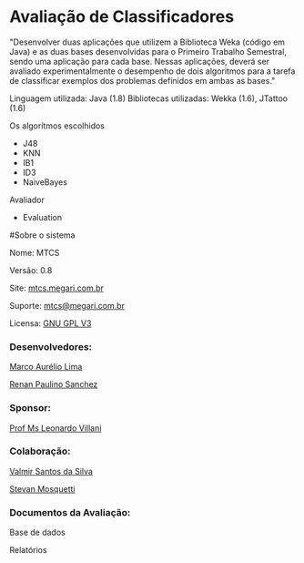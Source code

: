 # Avaliação de Classificadores

"Desenvolver duas aplicações que utilizem a Biblioteca Weka (código em Java) e as duas bases desenvolvidas para o Primeiro Trabalho Semestral, sendo uma aplicação para cada base. Nessas aplicações, deverá ser avaliado experimentalmente o desempenho de dois algoritmos para a tarefa de classificar exemplos dos problemas definidos em ambas as bases."

Linguagem utilizada: Java (1.8)
Bibliotecas utilizadas: Wekka (1.6), JTattoo (1.6) 

Os algorítmos escolhidos
 <ul>
  <li>J48</li>
  <li>KNN</li>
  <li>IB1</li>
  <li>ID3</li>
  <li>NaiveBayes</li>
 </ul>
Avaliador
  <ul>
   <li>Evaluation</li>
  </ul>

#Sobre o sistema

<p>Nome: MTCS</p>
<p>Versão: 0.8</p>
<p>Site: <a href="http://mtcs.megari.com.br">mtcs.megari.com.br</a></p>
<p>Suporte: <a href="mailto:mtcs@megari.com.br">mtcs@megari.com.br</a></p>
<p>Licensa: <a href="http://www.gnu.org/licenses/gpl-3.0.en.html">GNU GPL V3</a></p>

<h3>Desenvolvedores:</h3>
<p><a href="https://github.com/marckdx">Marco Aurélio Lima</a></p>
<p><a href="https://github.com/renanps">Renan Paulino Sanchez</a></p>

<h3>Sponsor:</h3>
<p><a href="http://www.villani.eti.br">Prof Ms Leonardo Villani</a></p>

<h3>Colaboração:</h3>
<p><a href="">Valmir Santos da Silva</a></p>
<p><a href="">Stevan Mosquetti</a></p>

<h3>Documentos da Avaliação:</h3>
<p>Base de dados</p>
<p>Relatórios</p>
